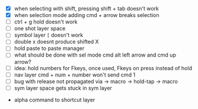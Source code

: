 - [x] when selecting with shift, pressing shift + tab doesn't work
- [x] when selection mode adding cmd + arrow breaks selection
- [ ] ctrl + g hold doesn't work
- [ ] one shot layer space
- [ ] symbol layer `[` doesn't work
- [ ] double x doesnt produce shifted X
- [ ] hold paste to paste manager
- [ ] what should be done with sel mode cmd alt left arrow and cmd up arrow?
- [ ] idea: hold numbers for Fkeys, once used, Fkeys on press instead of hold
- [ ] nav layer cmd + num + number won't send cmd 1
- [ ] bug with release not propagated via -> macro -> hold-tap -> macro
- [ ] sym layer space gets stuck in sym layer
- alpha command to shortcut layer
